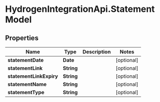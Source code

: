 # HydrogenIntegrationApi.StatementModel

## Properties
Name | Type | Description | Notes
------------ | ------------- | ------------- | -------------
**statementDate** | **Date** |  | [optional] 
**statementLink** | **String** |  | [optional] 
**statementLinkExpiry** | **String** |  | [optional] 
**statementName** | **String** |  | [optional] 
**statementType** | **String** |  | [optional] 


